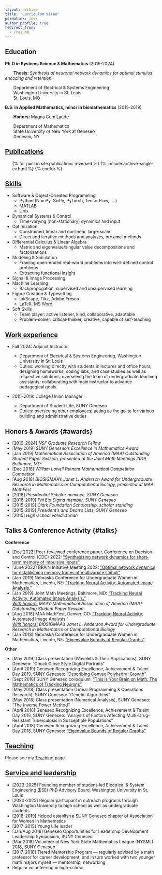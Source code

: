 ```yaml
---
layout: archive
title: "Curriculum Vitae"
permalink: /cv/
author_profile: true
redirect_from:
  - /resume
---
```



## Education
**Ph.D in Systems Science & Mathematics** (2019-2024)
   
   &nbsp;&nbsp;&nbsp;&nbsp;&nbsp;&nbsp; <b>Thesis:</b> <em>Synthesis of neuronal network dynamics for optimal stimulus encoding and retention.</em>
   
   &nbsp;&nbsp;&nbsp;&nbsp;&nbsp;&nbsp; Department of Electrical & Systems Engineering<br>
   &nbsp;&nbsp;&nbsp;&nbsp;&nbsp;&nbsp; Washington University in St. Louis<br>
   &nbsp;&nbsp;&nbsp;&nbsp;&nbsp;&nbsp; St. Louis, MO  <br>


   
**B.S. in Applied Mathematics, minor in biomathematics** (2015-2019)

   &nbsp;&nbsp;&nbsp;&nbsp;&nbsp;&nbsp; <b>Honors:</b> Magna Cum Laude
  
   &nbsp;&nbsp;&nbsp;&nbsp;&nbsp;&nbsp; Department of Mathematics <br>
   &nbsp;&nbsp;&nbsp;&nbsp;&nbsp;&nbsp; State University of New York at Geneseo <br>
   &nbsp;&nbsp;&nbsp;&nbsp;&nbsp;&nbsp; Geneseo, NY <br>



## [Publications](#publications)
<ul>{% for post in site.publications reversed %}
    {% include archive-single-cv.html %}
  {% endfor %}</ul>


  
## [Skills](#skills)
* Software & Object-Oriented Programming 
  * Python (NumPy, SciPy, PyTorch, TensorFlow, ... )
  * MATLAB 
  * Unix 
* Dynamical Systems & Control
  * Time-varying (non-stationary) dynamics and input
* Optimization
  * Constrained, linear and nonlinear, large-scale
  * Direct and iterative methods and analyses, proximal methods
* Differential Calculus & Linear Algebra
  * Matrix and eigenvalue/singular value decompositions and factorizations
* Modeling & Simulation
  * Framing open-ended real-world problems into well-defined control problems
  * Extracting functional insight
* Signal & Image Processing
* Machine Learning
  * Backpropogation, supervised and unsupervised learning
* Figure Creation & Typesetting
  * InkScape, Tikz, Adobe Fresco 
  * LaTeX, MS Word
* Soft Skills
  * Team player: active listener, kind, collaborative, adaptable
  * Problem-solver: critical-thinker, creative, capable of self-teaching 

  
## [Work experience](#experience)
* Fall 2024: Adjunct Instructor
  * Department of Electrical & Systems Engineering, Washington University in St. Louis
  * Duties: working directly with students in lectures and office hours; designing homeworks, coding labs, and case studies as well as respective solutions; overseeing the team of undergraduate teaching assistants; collaborating with main instructor to advance pedagogical goals.

* 2015-2019: College Union Manager
  * Department of Student Life, SUNY Geneseo
  * Duties: overseeing other employees; acting as the go-to for various building and administrative duties


## Honors & Awards {#awards}
* [2019-2024] _NSF Graduate Research Fellow_ <br>
* [May 2019] _SUNY Geneseo’s Excellence in Mathematics Award_ <br>
* [Jan 2019] _Mathematical Association of America (MAA) Outstanding Student Paper Session, presented at the Joint Math Meetings 2019, Baltimore, MD_ <br>
* [Dec 2018] _William Lowell Putnam Mathematical Competition Competitor_
* [Aug 2018] _BIOSIGMAA’s Janet L. Anderson Award for Undergraduate Research in Mathematics or Computational Biology, presented at MAA MathFest_ <br>
* [2018] _Presidential Scholar nominee, SUNY Geneseo_ <br>
* [2016-2019]	_Phi Eta Sigma member, SUNY Geneseo_ <br>
* [2015-2019]	_Clark Foundation Scholarship, scholar standing_ <br>
* [2015-2019] _President’s and Dean’s Lists, SUNY Geneseo_ <br>
* [2015] _High-school valedictorian_


## Talks & Conference Activity {#talks}

**Conference**
* [Dec 2022]	Peer-reviewed conference paper, Conference on Decision and Control (CDC) 2022: ["Synthesizing network dynamics for short-term memory of impulsive inputs"](https://bethanna.github.io/talks/2022-12-09-talk)
* [June 2022]	BRAIN Initiative Meeting 2022: ["Optimal network dynamics for establishing memory traces of multivariate stimuli"](https://bethanna.github.io/talks/2022-06-21-talk)
* [Jan 2019]	Nebraska Conference for Undergraduate Women in Mathematics, Lincoln, NE: [“Tracking Neural Activity: Automated Image Analysis.”](https://bethanna.github.io/talks/2018-09-18-talk) 
* [Jan 2019]	Joint Math Meetings, Baltimore, MD: [“Tracking Neural Activity: Automated Image Analysis.”](https://bethanna.github.io/talks/2018-09-18-talk) <br> _<u>With honors:</u>  MAA’s Mathematical Association of America (MAA) Outstanding Student Paper Session_
* [Aug 2018]	MAA MathFest, Denver, CO: [“Tracking Neural Activity: Automated Image Analysis.”](https://bethanna.github.io/talks/2018-09-18-talk) <br> _<u>With honors:</u> BIOSIGMAA’s Janet L. Anderson Award for Undergraduate Research in Mathematics or Computational Biology_
* [Jan 2018]	Nebraska Conference for Undergraduate Women in Mathematics, Lincoln, NE: [“Eigenvalue Bounds of Regular Graphs”](http://bethanna.github.io/talks/2018-EigBounds-talk) 

**Other**
* [May 2019]	Class presentation (Wavelets & Their Applications), SUNY Geneseo: “Chuck Close Style Digital Portraits”
* [April 2019]	Geneseo Recognizing Excellence, Achievement & Talent Day 2019, SUNY Geneseo: [“Describing Convex Polyhedral Growth”](http://bethanna.github.io/files/DescribingConvexPolyhedralGrowth.pdf)
* [Sept 2018]	SUNY Geneseo colloquium: [“This is Your Brain on Math: The Mathematics of Tracking Neurons”](https://bethanna.github.io/talks/2018-09-18-talk)
* [May 2018]	Class presentation (Linear Programming & Operations Research), SUNY Geneseo: “Genetic Algorithms” 
* [May 2018]	Class presentation (Numerical Analysis), SUNY Geneseo: “The Inverse Power Method” 
* [April 2018]	Geneseo Recognizing Excellence, Achievement & Talent Day 2018, SUNY Geneseo: “Analysis of Factors Affecting Multi-Drug-Resistant Tuberculosis in Susceptible Populations”
* [April 2018]	Geneseo Recognizing Excellence, Achievement & Talent Day 2018, SUNY Geneseo: [“Eigenvalue Bounds of Regular Graphs”](http://bethanna.github.io/talks/2018-EigBounds-talk) 


  
## [Teaching](#teaching)
Please see my [Teaching](https://bethanna.github.io/teaching/) page.


## [Service and leadership](#service)
* [2023-2025] Founding member of student-led Electrical & System Engineering (ESE) PhD Advisory Board, Washington University in St. Louis
* [2020-2025]	Regular participant in outreach programs through Washington University to high school as well as undergraduate students. 
* [2018-2019]	Helped establish a SUNY Geneseo chapter of Association for Women in Mathematics 
* [2017-2019]	Young Life leader
* [Jan/Aug 2018]	Geneseo Opportunities for Leadership Development Leadership Symposium, SUNY Geneseo
* [Mar 2018]	Volunteer at New York State Mathematics League (NYSML) 2018, SUNY Geneseo
* [2017-2018]	Tiered Mentorship Program — regularly advised by a math professor for career development, and in turn worked with two younger math majors myself — mentorship, networking
* Regular volunteering in high-school


